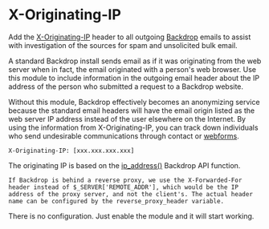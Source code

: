# X-Originating-IP

Add the [X-Originating-IP](https://en.wikipedia.org/wiki/X-Originating-IP) header to all outgoing [Backdrop](https://backdropcms.org/) emails to assist with investigation of the sources for spam and unsolicited bulk email.

A standard Backdrop install sends email as if it was originating from the web server when in fact, the email originated with a person's web browser. Use this module to include information in the outgoing email header about the IP address of the person who submitted a request to a Backdrop website.

Without this module, Backdrop effectively becomes an anonymizing service because the standard email headers will have the email origin listed as the web server IP address instead of the user elsewhere on the Internet. By using the information from X-Originating-IP, you can track down individuals who send undesirable communications through contact or [webforms](https://github.com/backdrop-contrib/webform).

`X-Originating-IP: [xxx.xxx.xxx.xxx]`

The originating IP is based on the [ip_address()](https://api.backdropcms.org/api/backdrop/core!includes!bootstrap.inc/function/ip_address/1) Backdrop API function.

    If Backdrop is behind a reverse proxy, we use the X-Forwarded-For header instead of $_SERVER['REMOTE_ADDR'], which would be the IP address of the proxy server, and not the client's. The actual header name can be configured by the reverse_proxy_header variable.

There is no configuration. Just enable the module and it will start working.
